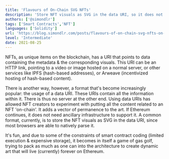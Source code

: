 ```yaml
---
title: 'Flavours of On-Chain SVG NFTs'
description: 'Store NFT visuals as SVG in the data URI, so it does not need ancillary infrastructure to support it.'
authors: ['@simondlr']
tags: ['Smart Contracts','NFT']
languages: ['Solidity']
url: 'https://blog.simondlr.com/posts/flavours-of-on-chain-svg-nfts-on-ethereum'
level: 'Intermediate'
date: 2021-08-25
---
```


NFTs, as unique items on the blockchain, has a URI that points to data containing the metadata & the corresponding visuals. This URI can be an HTTP link, pointing to a video or image hosted on a normal server, or other services like IPFS (hash-based addresses), or Arweave (incentivized hosting of hash-based content).

There is another way, however, a format that's become increasingly popular: the usage of a data URI. These URIs contain all the information within it. There is thus no server at the other end. Using data URIs has allowed NFT creators to experiment with putting all the content related to an NFT 'on-chain'. It adds a vector of permanence to the art. If Ethereum continues, it does not need ancillary infrastructure to support it. A common format, currently, is to store the NFT visuals as SVG in the data URI, since most browsers are able to natively parse it.

It's fun, and due to some of the constraints of smart contract coding (limited execution & expensive storage), it becomes in itself a game of gas golf, trying to pack as much as one can into the architecture to create dynamic art that will live (currently) forever on Ethereum.
